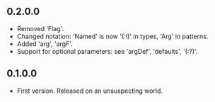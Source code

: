 ## 0.2.0.0

* Removed 'Flag'.
* Changed notation: 'Named' is now '(:!)' in types, 'Arg' in patterns.
* Added 'arg', 'argF'.
* Support for optional parameters: see 'argDef', 'defaults', '(:?)'.

## 0.1.0.0

* First version. Released on an unsuspecting world.
